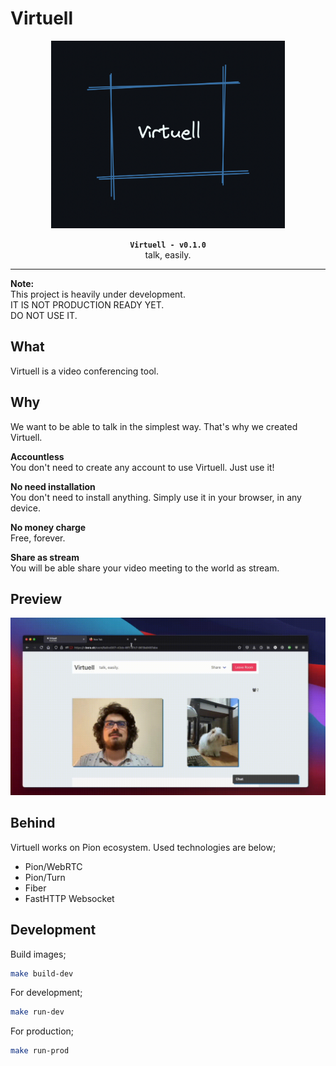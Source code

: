 # Virtuell

<div align="center">
	<img height="300px" src="doc/banner.png">
	<p>
		<strong><code>Virtuell - v0.1.0</code></strong> <br>
		talk, easily. <br>
	</p>
</div>

<hr>

**Note:**  
This project is heavily under development.  
IT IS NOT PRODUCTION READY YET.  
DO NOT USE IT.

## What

Virtuell is a video conferencing tool.

## Why

We want to be able to talk in the simplest way. That's why we created Virtuell.

**Accountless**  
You don't need to create any account to use Virtuell. Just use it!

**No need installation**  
You don't need to install anything. Simply use it in your browser, in any device.

**No money charge**  
Free, forever.

**Share as stream**  
You will be able share your video meeting to the world as stream.

## Preview

<img src="doc/preview.gif">

## Behind

Virtuell works on Pion ecosystem. Used technologies are below;

- Pion/WebRTC
- Pion/Turn
- Fiber
- FastHTTP Websocket

## Development

Build images;  
```sh
make build-dev
```

For development;  
```sh
make run-dev
```

For production;  
```sh
make run-prod
```
